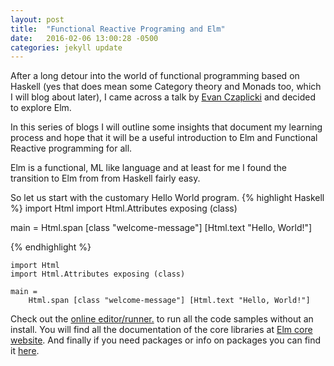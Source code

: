 ```yaml
---
layout: post
title:  "Functional Reactive Programing and Elm"
date:   2016-02-06 13:00:28 -0500
categories: jekyll update
---
```


After a long detour into the world of functional programming based on Haskell (yes that does mean some Category theory and Monads too, which I will blog about later), I came across a talk by [Evan Czaplicki][Czaplicki-talk] and decided to explore Elm.

In this series of blogs I will outline some insights that document my learning process and hope that it will be a useful introduction to Elm and Functional Reactive programming for all.

Elm is a functional, ML like language and at least for me I found the transition to Elm from from Haskell fairly easy.

So let us start with the customary Hello World program.
{% highlight Haskell %}
import Html
import Html.Attributes exposing (class)

main =
    Html.span [class "welcome-message"] [Html.text "Hello, World!"]


{% endhighlight %}

```
import Html
import Html.Attributes exposing (class)

main =
    Html.span [class "welcome-message"] [Html.text "Hello, World!"]
```


Check out the [online editor/runner.][try-elm] to run all the code samples without an install.
You will find all the documentation of the core libraries at [Elm core website][elm-core]. And finally if you need packages or info on packages you can find it [here][elm-packages].

[try-elm]: http://elm-lang.org/try
[elm-core]:http://package.elm-lang.org/packages/elm-lang/core/3.0.0/
[elm-packages]: http://package.elm-lang.org/
[Czaplicki-talk]: https://www.youtube.com/watch?v=ZTliDiWDV0k
